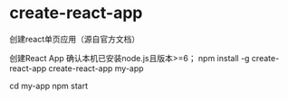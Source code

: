 # create-react-app
创建react单页应用（源自官方文档）

创建React App
确认本机已安装node.js且版本>=6；
npm install -g create-react-app
create-react-app my-app

cd my-app
npm start
